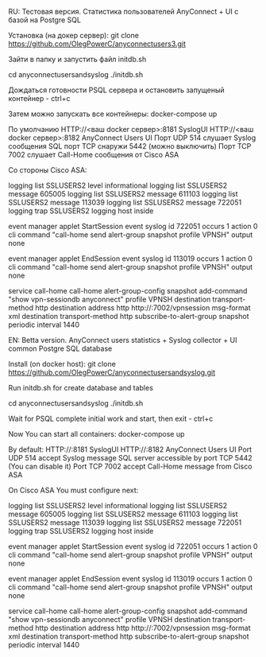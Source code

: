 RU: Тестовая версия. Статистика пользователей AnyConnect + UI с базой на Postgre SQL

Установка (на докер сервер): git clone https://github.com/OlegPowerC/anyconnectusers3.git

Зайти в папку и запустить файл initdb.sh

cd anyconnectusersandsyslog ./initdb.sh

Дождаться готовности PSQL сервера и остановить запущеный контейнер - ctrl+c

Затем можно запускать все контейнеры: docker-compose up

По умолчанию HTTP://<ваш docker сервер>:8181 SyslogUI HTTP://<ваш docker сервер>:8182 AnyConnect Users UI Порт UDP 514 слушает Syslog сообщения SQL порт TCP снаружи 5442 (можно выключить) Порт TCP 7002 слушает Call-Home сообщения от Cisco ASA

Со стороны Cisco ASA:

logging list SSLUSERS2 level informational logging list SSLUSERS2 message 605005 logging list SSLUSERS2 message 611103 logging list SSLUSERS2 message 113039 logging list SSLUSERS2 message 722051 logging trap SSLUSERS2 logging host inside

event manager applet StartSession event syslog id 722051 occurs 1 action 0 cli command "call-home send alert-group snapshot profile VPNSH" output none

event manager applet EndSession event syslog id 113019 occurs 1 action 0 cli command "call-home send alert-group snapshot profile VPNSH" output none

service call-home call-home alert-group-config snapshot add-command "show vpn-sessiondb anyconnect" profile VPNSH destination transport-method http destination address http http://:7002/vpnsession msg-format xml destination transport-method http subscribe-to-alert-group snapshot periodic interval 1440

EN: Betta version. AnyConnect users statistics + Syslog collector + UI common Postgre SQL database

Install (on docker host): git clone https://github.com/OlegPowerC/anyconnectusersandsyslog.git

Run initdb.sh for create database and tables

cd anyconnectusersandsyslog ./initdb.sh

Wait for PSQL complete initial work and start, then exit - ctrl+c

Now You can start all containers: docker-compose up

By default: HTTP://:8181 SyslogUI HTTP://:8182 AnyConnect Users UI Port UDP 514 accept Syslog message SQL server accessible by port TCP 5442 (You can disable it) Port TCP 7002 accept Call-Home message from Cisco ASA

On Cisco ASA You must configure next:

logging list SSLUSERS2 level informational logging list SSLUSERS2 message 605005 logging list SSLUSERS2 message 611103 logging list SSLUSERS2 message 113039 logging list SSLUSERS2 message 722051 logging trap SSLUSERS2 logging host inside

event manager applet StartSession event syslog id 722051 occurs 1 action 0 cli command "call-home send alert-group snapshot profile VPNSH" output none

event manager applet EndSession event syslog id 113019 occurs 1 action 0 cli command "call-home send alert-group snapshot profile VPNSH" output none

service call-home call-home alert-group-config snapshot add-command "show vpn-sessiondb anyconnect" profile VPNSH destination transport-method http destination address http http://:7002/vpnsession msg-format xml destination transport-method http subscribe-to-alert-group snapshot periodic interval 1440

